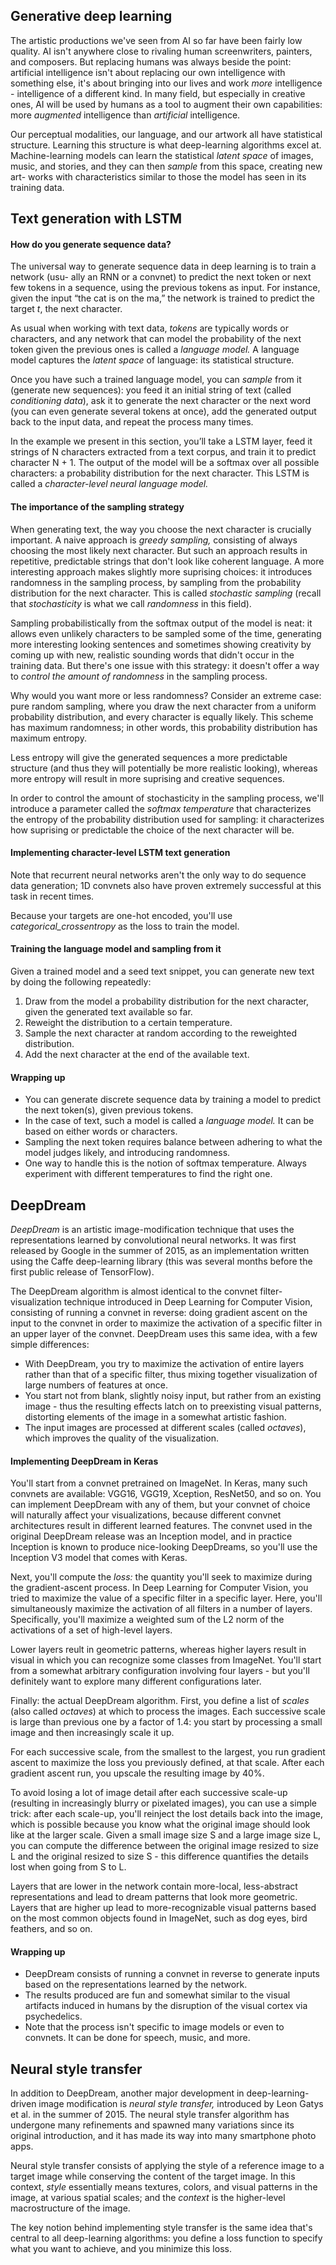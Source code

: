  ## Generative deep learning
 
 The artistic productions we've seen from AI so far have been fairly low quality. AI isn't anywhere close to rivaling human screenwriters, painters, and composers. But
 replacing humans was always beside the point: artificial intelligence isn't about replacing our own intelligence with something else, it's about bringing into our lives
 and work *more* intelligence - intelligence of a different kind. In many field, but especially in creative ones, AI will be used by humans as a tool to augment their own
 capabilities: more *augmented* intelligence than *artificial* intelligence.

Our perceptual modalities, our language, and our artwork all have statistical structure. Learning this structure is what deep-learning algorithms excel at. Machine-learning 
models can learn the statistical *latent space* of images, music, and stories, and they can then *sample* from this space, creating new art- works with characteristics 
similar to those the model has seen in its training data.

## Text generation with LSTM
#### How do you generate sequence data?
The universal way to generate sequence data in deep learning is to train a network (usu- ally an RNN or a convnet) to predict the next token or next few tokens in a sequence,
using the previous tokens as input. For instance, given the input “the cat is on the ma,” the network is trained to predict the target *t*, the next character. 

As usual when working with text data, *tokens* are typically words or characters, and any network that can model the probability of the next token given the previous ones is
called a *language model.* A language model captures the *latent space* of language: its statistical structure.

Once you have such a trained language model, you can *sample* from it (generate new sequences): you feed it an initial string of text (called *conditioning data*), ask it to
generate the next character or the next word (you can even generate several tokens at once), add the generated output back to the input data, and repeat the process many times.

In the example we present in this section, you’ll take a LSTM layer, feed it strings of N characters extracted from a text corpus, and train it to predict character N + 1. 
The output of the model will be a softmax over all possible characters: a probability distribution for the next character. This LSTM is called a *character-level neural 
language model.*
#### The importance of the sampling strategy
When generating text, the way you choose the next character is crucially important. A naive approach is *greedy sampling,* consisting of always choosing the most likely next
character. But such an approach results in repetitive, predictable strings that don't look like coherent language. A more interesting approach makes slightly more suprising
choices: it introduces randomness in the sampling process, by sampling from the probability distribution for the next character. This is called *stochastic sampling* (recall
that *stochasticity* is what we call *randomness* in this field).

Sampling probabilistically from the softmax output of the model is neat:  it allows even unlikely characters to be sampled some of the time, generating more interesting
looking sentences and sometimes showing creativity by coming up with new, realistic sounding words that didn't occur in the training data. But there's one issue with this
strategy: it doesn't offer a way to *control the amount of randomness* in the sampling process.

Why would you want more or less randomness? Consider an extreme case: pure random sampling, where you draw the next character from a uniform probability distribution, and
every character is equally likely. This scheme has maximum randomness; in other words, this probability distribution has maximum entropy.

Less entropy will give the generated sequences a more predictable structure (and thus they will potentially be more realistic looking), whereas more entropy will result
in more suprising and creative sequences.

In order to control the amount of stochasticity in the sampling process, we'll introduce a parameter called the *softmax temperature* that characterizes the entropy of the
probability distribution used for sampling: it characterizes how suprising or predictable the choice of the next character will be.
#### Implementing character-level LSTM text generation
Note that recurrent neural networks aren't the only way to do sequence data generation; 1D convnets also have proven extremely successful at this task in recent times.

Because your targets are one-hot encoded, you'll use *categorical_crossentropy* as the loss to train the model.
#### Training the language model and sampling from it
Given a trained model and a seed text snippet, you can generate new text by doing the following repeatedly:
1. Draw from the model a probability distribution for the next character, given the generated text available so far.
2. Reweight the distribution to a certain temperature.
3. Sample the next character at random according to the reweighted distribution.
4. Add the next character at the end of the available text.
#### Wrapping up
* You can generate discrete sequence data by training a model to predict the next token(s), given previous tokens.
* In the case of text, such a model is called a *language model.* It can be based on either words or characters.
* Sampling the next token requires balance between adhering to what the model judges likely, and introducing randomness.
* One way to handle this is the notion of softmax temperature. Always experiment with different temperatures to find the right one.
## DeepDream
*DeepDream* is an artistic image-modification technique that uses the representations learned by convolutional neural networks. It was first released by Google in the
summer of 2015, as an implementation written using the Caffe deep-learning library (this was several months before the first public release of TensorFlow).

The DeepDream algorithm is almost identical to the convnet filter-visualization technique introduced in Deep Learning for Computer Vision, consisting of running a convnet
in reverse: doing gradient ascent on the input to the convnet in order to maximize the activation of a specific filter in an upper layer of the convnet. DeepDream uses this
same idea, with a few simple differences:
* With DeepDream, you try to maximize the activation of entire layers rather than that of a specific filter, thus mixing together visualization of large numbers of features
at once.
* You start not from blank, slightly noisy input, but rather from an existing image - thus the resulting effects latch on to preexisting visual patterns, distorting elements
of the image in a somewhat artistic fashion.
* The input images are processed at different scales (called *octaves*), which improves the quality of the visualization.
#### Implementing DeepDream in Keras
You'll start from a convnet pretrained on ImageNet. In Keras, many such convnets are available: VGG16, VGG19, Xception, ResNet50, and so on. You can implement DeepDream
with any of them, but your convnet of choice will naturally affect your visualizations, because different convnet architectures result in different learned features. The 
convnet used in the original DeepDream release was an Inception model, and in practice Inception is known to produce nice-looking DeepDreams, so you'll use the Inception V3
model that comes with Keras.

Next, you'll compute the *loss:* the quantity you'll seek to maximize during the gradient-ascent process. In Deep Learning for Computer Vision, you tried to maximize the
value of a specific filter in a specific layer. Here, you'll simultaneously maximize the activation of all filters in a number of layers. Specifically, you'll maximize a
weighted sum of the L2 norm of the activations of a set of high-level layers.

Lower layers reult in geometric patterns, whereas higher layers result in visual in which you can recognize some classes from ImageNet. You'll start from a somewhat arbitrary
configuration involving four layers - but you'll definitely want to explore many different configurations later.

Finally: the actual DeepDream algorithm. First, you define a list of *scales* (also called *octaves*) at which to process the images. Each successive scale is large than
previous one by a factor of 1.4: you start by processing a small image and then increasingly scale it up.

For each successive scale, from the smallest to the largest, you run gradient ascent to maximize the loss you previously defined, at that scale. After each gradient ascent
run, you upscale the resulting image by 40%.

To avoid losing a lot of image detail after each successive scale-up (resulting in increasingly blurry or pixelated images), you can use a simple trick: after each scale-up,
you'll reinject the lost details back into the image, which is possible because you know what the original image should look like at the larger scale. Given a small image
size S and a large image size L, you can compute the difference between the original image resized to size L and the original resized to size S - this difference quantifies
the details lost when going from S to L.

Layers that are lower in the network contain more-local, less-abstract representations and lead to dream patterns that look more geometric. Layers that are higher up lead
to more-recognizable visual patterns based on the most common objects found in ImageNet, such as dog eyes, bird feathers, and so on.
#### Wrapping up
* DeepDream consists of running a convnet in reverse to generate inputs based on the representations learned by the network.
* The results produced are fun and somewhat similar to the visual artifacts induced in humans by the disruption of the visual cortex via psychedelics.
* Note that the process isn't specific to image models or even to convnets. It can be done for speech, music, and more.
## Neural style transfer
In addition to DeepDream, another major development in deep-learning-driven image modification is *neural style transfer,* introduced by Leon Gatys et al. in the summer of
2015. The neural style transfer algorithm has undergone many refinements and spawned many variations since its original introduction, and it has made its way into many
smartphone photo apps.

Neural style transfer consists of applying the style of a reference image to a target image while conserving the content of the target image. In this context, *style*
essentially means textures, colors, and visual patterns in the image, at various spatial scales; and the *context* is the higher-level macrostructure of the image.

The key notion behind implementing style transfer is the same idea that's central to all deep-learning algorithms: you define a loss function to specify what you want to
achieve, and you minimize this loss.
